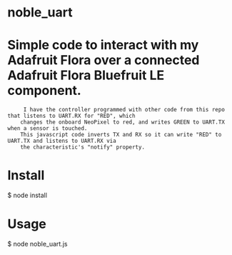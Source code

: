 # noble_uart
# Simple code to interact with my Adafruit Flora over a connected Adafruit Flora Bluefruit LE component. 
         I have the controller programmed with other code from this repo that listens to UART.RX for "RED", which 
        changes the onboard NeoPixel to red, and writes GREEN to UART.TX when a sensor is touched. 
        This javascript code inverts TX and RX so it can write "RED" to UART.TX and listens to UART.RX via
        the characteristic's "notify" property.
# Install
$ node install

# Usage
$ node noble_uart.js
